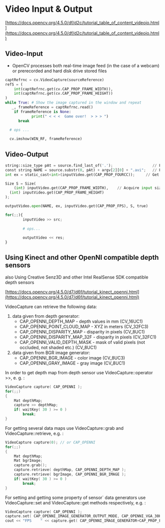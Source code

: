 # Video Input & Output

[https://docs.opencv.org/4.5.0/df/d2c/tutorial_table_of_content_videoio.html](https://docs.opencv.org/4.5.0/df/d2c/tutorial_table_of_content_videoio.html)

## Video-Input

- OpenCV processes both real-time image feed (in the case of a webcam) or prerecorded and hard disk drive stored files

```python
captRefrnc = cv.VideoCapture(sourceReference)
refS = (
	int(captRefrnc.get(cv.CAP_PROP_FRAME_WIDTH)),
	int(captRefrnc.get(cv.CAP_PROP_FRAME_HEIGHT))
)
while True: # Show the image captured in the window and repeat
   _, frameReference = captRefrnc.read()
	if frameReference is None:
			print(" < < <  Game over!  > > > ")
      break
  
  # ops ...

  cv.imshow(WIN_RF, frameReference)
```

## Video-Output

```python
string::size_type pAt = source.find_last_of('.');                  // Find extension point
const string NAME = source.substr(0, pAt) + argv[2][0] + ".avi";   // Form the new name with container
int ex = static_cast<int>(inputVideo.get(CAP_PROP_FOURCC));     // Get Codec Type- Int form

Size S = Size(
	(int) inputVideo.get(CAP_PROP_FRAME_WIDTH),    // Acquire input size
  (int) inputVideo.get(CAP_PROP_FRAME_HEIGHT)
);

outputVideo.open(NAME, ex, inputVideo.get(CAP_PROP_FPS), S, true)

for(;;){
		inputVideo >> src;
		
		# ops...
	
		outputVideo << res;
}
```

## Using Kinect and other OpenNI compatible depth sensors

also Using Creative Senz3D and other Intel RealSense SDK compatible depth sensors

[https://docs.opencv.org/4.5.0/d7/d6f/tutorial_kinect_openni.html](https://docs.opencv.org/4.5.0/d7/d6f/tutorial_kinect_openni.html)

VideoCapture can retrieve the following data:

1. data given from depth generator:
    - CAP_OPENNI_DEPTH_MAP - depth values in mm (CV_16UC1)
    - CAP_OPENNI_POINT_CLOUD_MAP - XYZ in meters (CV_32FC3)
    - CAP_OPENNI_DISPARITY_MAP - disparity in pixels (CV_8UC1)
    - CAP_OPENNI_DISPARITY_MAP_32F - disparity in pixels (CV_32FC1)
    - CAP_OPENNI_VALID_DEPTH_MASK - mask of valid pixels (not occluded, not shaded etc.) (CV_8UC1)
2. data given from BGR image generator:
    - CAP_OPENNI_BGR_IMAGE - color image (CV_8UC3)
    - CAP_OPENNI_GRAY_IMAGE - gray image (CV_8UC1)

In order to get depth map from depth sensor use VideoCapture::operator >>, e. g. :

```cpp
VideoCapture capture( CAP_OPENNI );
for(;;)
{
    Mat depthMap;
    capture >> depthMap;
    if( waitKey( 30 ) >= 0 )
        break;
}
```

For getting several data maps use VideoCapture::grab and VideoCapture::retrieve, e.g. :

```cpp
VideoCapture capture(0); // or CAP_OPENNI
for(;;)
{
    Mat depthMap;
    Mat bgrImage;
    capture.grab();
    capture.retrieve( depthMap, CAP_OPENNI_DEPTH_MAP );
    capture.retrieve( bgrImage, CAP_OPENNI_BGR_IMAGE );
    if( waitKey( 30 ) >= 0 )
        break;
}
```

For setting and getting some property of sensor` data generators use VideoCapture::set and VideoCapture::get methods respectively, e.g. :

```cpp
VideoCapture capture( CAP_OPENNI );
capture.set( CAP_OPENNI_IMAGE_GENERATOR_OUTPUT_MODE, CAP_OPENNI_VGA_30HZ );
cout << "FPS    " << capture.get( CAP_OPENNI_IMAGE_GENERATOR+CAP_PROP_FPS ) << endl;
```